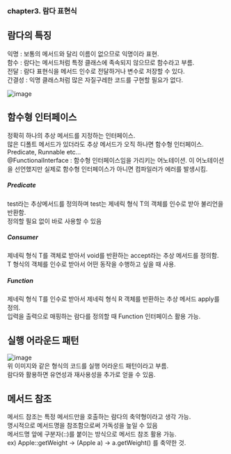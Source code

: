 ### chapter3. 람다 표현식
람다의 특징
---------------------------
익명 : 보통의 메서드와 달리 이름이 없으므로 익명이라 표현.<br>
함수 : 람다는 메서드처럼 특정 클래스에 족속되지 않으므로 함수라고 부름.<br>
전달 : 람다 표현식을 메서드 인수로 전달하거나 변수로 저장할 수 있다.<br>
간결성 : 익명 클래스처럼 많은 자질구레한 코드를 구현할 필요가 없다.<br>

![image](https://github.com/yoonjin99/modernJavaInAction/assets/60498414/e378712b-a9c2-4507-97e2-e1e62f0a1203)

함수형 인터페이스
---------------------
정확히 하나의 추상 메서드를 지정하는 인터페이스.<br>
많은 디폴트 메서드가 있더라도 추상 메서드가 오직 하나면 함수형 인터페이스.<br>
Predicate, Runnable etc... <br>
@FunctionalInterface : 함수형 인터페이스임을 가리키는 어노테이션. 이 어노테이션을 선언했지만 실제로 함수형 인터페이스가 아니면 컴파일러가 에러를 발생시킴.
<br>
##### Predicate<br>
test라는 추상메서드를 정의하며 test는 제네릭 형식 T의 객체를 인수로 받아 불리언을 반환함.<br>
정의할 필요 없이 바로 사용할 수 있음<br>

##### Consumer<br>
제네릭 형식 T를 객체로 받아서 void를 반환하는 accept라는 추상 메서드를 정의함.<br>
T 형식의 객체를 인수로 받아서 어떤 동작을 수행하고 싶을 때 사용.

##### Function<br>
제네릭 형식 T를 인수로 받아서 제네릭 형식 R 객체를 반환하는 추상 메서드 apply를 정의.<br>
입력을 출력으로 매핑하는 람다를 정의할 때 Function 인터페이스 활용 가능.<br>


실행 어라운드 패턴
----------------
![image](https://github.com/yoonjin99/modernJavaInAction/assets/60498414/d68a81fa-8923-40cf-8e9f-beaa173137e1) <br>
위 이미지와 같은 형식의 코드를 실행 어라운드 패턴이라고 부름.<br>
람다와 활용하면 유연성과 재사용성을 추가로 얻을 수 있음.<br>

메서드 참조
-------------------
메서드 참조는 특정 메서드만을 호출하는 람다의 축약형이라고 생각 가능.<br>
명시적으로 메서드명을 참조함으로써 가독성을 높일 수 있음<br>
메서드명 앞에 구분자(::)를 붙이는 방식으로 메서드 참조 활용 가능.<br>
ex) Apple::getWeight -> (Apple a) -> a.getWeight() 를 축약한 것.


